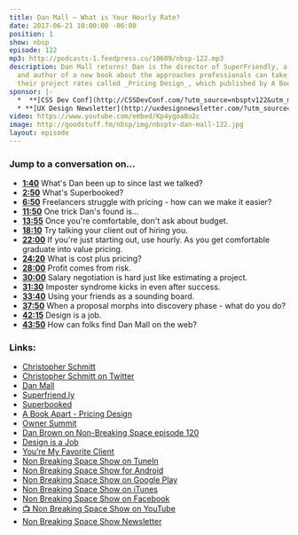 ```yaml
---
title: Dan Mall — What is Your Hourly Rate?
date: 2017-06-21 10:00:00 -06:00
position: 1
show: nbsp
episode: 122
mp3: http://podcasts-1.feedpress.co/10609/nbsp-122.mp3
description: Dan Mall returns! Dan is the director of SuperFriendly, a design collaborative,
  and author of a new book about the approaches professionals can take to valuing
  their project rates called _Pricing Design_, which published by A Book Apart.
sponsor: |-
  *  **[CSS Dev Conf](http://CSSDevConf.com/?utm_source=nbsptv122&utm_medium=podcast&utm_campaign=cssdevconf2017)** — Conference dedicated to CSS and its super friend technologies like JavaScript, Sass, npm, and more. A limited supply of Early Bird Tickets now on sale. [Register now!](http://CSSDevConf.com/?utm_source=nbsptv122&utm_medium=podcast&utm_campaign=cssdevconf2017)
  * **[UX Design Newsletter](http://uxdesignnewsletter.com/?utm_source=nbsptv122&utm_medium=podcast&utm_campaign=uxdesignnewsletter)** — A weekly free newsletter containing a collection of tutorials, articles, and videos about front-end design and development, plus tips on how to bring better engagement to the multi-device world curated by Christopher Schmitt. [Sign up now!](http://uxdesignnewsletter.com/?utm_source=nbsptv122&utm_medium=podcast&utm_campaign=uxdesignnewsletter)
video: https://www.youtube.com/embed/Kp4ygoa8u2c
image: http://goodstuff.fm/nbsp/img/nbsptv-dan-mall-122.jpg
layout: episode
---
```


### Jump to a conversation on...

* **[1:40](#t=1:40)** What's Dan been up to since last we talked?
* **[2:50](#t=2:50)** What's Superbooked?
* **[6:50](#t=6:50)** Freelancers struggle with pricing - how can we make it easier?
* **[11:50](#t=11:50)** One trick Dan's found is...
* **[13:55](#t=13:55)** Once you're comfortable, don't ask about budget.
* **[18:10](#t=18:10)** Try talking your client out of hiring you.
* **[22:00](#t=22:00)** If you're just starting out, use hourly. As you get comfortable graduate into value pricing.
* **[24:20](#t=24:20)** What is cost plus pricing?
* **[28:00](#t=28:00)** Profit comes from risk.
* **[30:00](#t=30:00)** Salary negotiation is hard just like estimating a project.
* **[31:30](#t=31:30)** Imposter syndrome kicks in even after success.
* **[33:40](#t=33:40)** Using your friends as a sounding board.
* **[37:50](#t=37:50)** When a proposal morphs into discovery phase - what do you do?
* **[42:15](#t=42:15)** Design is a job.
* **[43:50](#t=43:50)** How can folks find Dan Mall on the web?


### Links:

* [Christopher Schmitt](http://Christopher.org)
* [Christopher Schmitt on Twitter](https://twitter.com/teleject)
* [Dan Mall](http://danmall.me)
* [Superfriend.ly](http://superfriend.ly)
* [Superbooked](https://superbooked.com)
* [A Book Apart - Pricing Design](https://abookapart.com/products/pricing-design)
* [Owner Summit](http://bureauofdigital.com/intro/owner-summit/)
* [Dan Brown on Non-Breaking Space episode 120](https://goodstuff.fm/nbsp/120)
* [Design is a Job](https://abookapart.com/products/design-is-a-job)
* [You’re My Favorite Client](https://abookapart.com/products/youre-my-favorite-client)
* [Non Breaking Space Show on TuneIn](http://tunein.com/radio/Non-Breaking-Space-Show-p885155/)
* [Non Breaking Space Show for Android](http://subscribeonandroid.com/feeds.goodstuff.fm/nbsp)
* [Non Breaking Space Show on Google Play](https://playmusic.app.goo.gl/?ibi=com.google.PlayMusic&isi=691797987&ius=googleplaymusic&link=https://play.google.com/music/m/Iw5ik6iwalo5vmda5rqyrotdney?t%3DNon_Breaking_Space_Show%26pcampaignid%3DMKT-na-all-co-pr-mu-pod-16)
* [Non Breaking Space Show on iTunes](https://itunes.apple.com/ca/podcast/non-breaking-space-show/id507162981?mt=2&ign-mpt=uo%3D4)
* [Non Breaking Space Show on Facebook](https://www.facebook.com/nbsptv)
* [📺 Non Breaking Space Show on YouTube](https://www.youtube.com/channel/UC--mqA75V3CM8hxId0l7e_g?sub_confirmation=1)
* [Non Breaking Space Show Newsletter](http://newsletter.nonbreakingspace.tv/)
